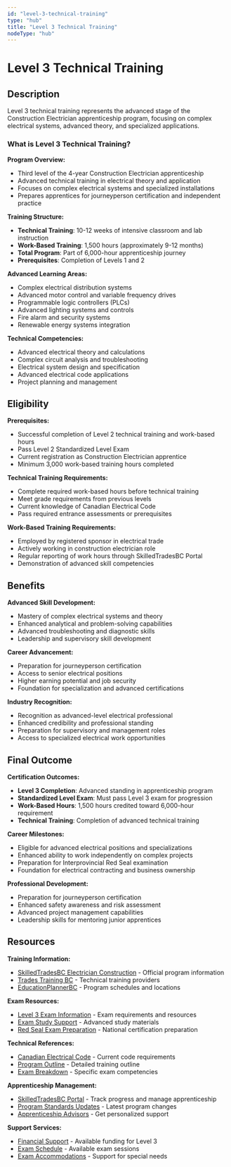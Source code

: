 ```yaml
---
id: "level-3-technical-training"
type: "hub"
title: "Level 3 Technical Training"
nodeType: "hub"
---
```


# Level 3 Technical Training

## Description

Level 3 technical training represents the advanced stage of the Construction Electrician apprenticeship program, focusing on complex electrical systems, advanced theory, and specialized applications.

### What is Level 3 Technical Training?

**Program Overview:**
- Third level of the 4-year Construction Electrician apprenticeship
- Advanced technical training in electrical theory and application
- Focuses on complex electrical systems and specialized installations
- Prepares apprentices for journeyperson certification and independent practice

**Training Structure:**
- **Technical Training**: 10-12 weeks of intensive classroom and lab instruction
- **Work-Based Training**: 1,500 hours (approximately 9-12 months)
- **Total Program**: Part of 6,000-hour apprenticeship journey
- **Prerequisites**: Completion of Levels 1 and 2

**Advanced Learning Areas:**
- Complex electrical distribution systems
- Advanced motor control and variable frequency drives
- Programmable logic controllers (PLCs)
- Advanced lighting systems and controls
- Fire alarm and security systems
- Renewable energy systems integration

**Technical Competencies:**
- Advanced electrical theory and calculations
- Complex circuit analysis and troubleshooting
- Electrical system design and specification
- Advanced electrical code applications
- Project planning and management

## Eligibility

**Prerequisites:**
- Successful completion of Level 2 technical training and work-based hours
- Pass Level 2 Standardized Level Exam
- Current registration as Construction Electrician apprentice
- Minimum 3,000 work-based training hours completed

**Technical Training Requirements:**
- Complete required work-based hours before technical training
- Meet grade requirements from previous levels
- Current knowledge of Canadian Electrical Code
- Pass required entrance assessments or prerequisites

**Work-Based Training Requirements:**
- Employed by registered sponsor in electrical trade
- Actively working in construction electrician role
- Regular reporting of work hours through SkilledTradesBC Portal
- Demonstration of advanced skill competencies

## Benefits

**Advanced Skill Development:**
- Mastery of complex electrical systems and theory
- Enhanced analytical and problem-solving capabilities
- Advanced troubleshooting and diagnostic skills
- Leadership and supervisory skill development

**Career Advancement:**
- Preparation for journeyperson certification
- Access to senior electrical positions
- Higher earning potential and job security
- Foundation for specialization and advanced certifications

**Industry Recognition:**
- Recognition as advanced-level electrical professional
- Enhanced credibility and professional standing
- Preparation for supervisory and management roles
- Access to specialized electrical work opportunities

## Final Outcome

**Certification Outcomes:**
- **Level 3 Completion**: Advanced standing in apprenticeship program
- **Standardized Level Exam**: Must pass Level 3 exam for progression
- **Work-Based Hours**: 1,500 hours credited toward 6,000-hour requirement
- **Technical Training**: Completion of advanced technical training

**Career Milestones:**
- Eligible for advanced electrical positions and specializations
- Enhanced ability to work independently on complex projects
- Preparation for Interprovincial Red Seal examination
- Foundation for electrical contracting and business ownership

**Professional Development:**
- Preparation for journeyperson certification
- Enhanced safety awareness and risk assessment
- Advanced project management capabilities
- Leadership skills for mentoring junior apprentices

## Resources

**Training Information:**
- [SkilledTradesBC Electrician Construction](https://skilledtradesbc.ca/electrician-construction) - Official program information
- [Trades Training BC](https://www.tradestrainingbc.ca/) - Technical training providers
- [EducationPlannerBC](https://educationplannerbc.ca/search) - Program schedules and locations

**Exam Resources:**
- [Level 3 Exam Information](https://skilledtradesbc.ca/get-certified/about-exams) - Exam requirements and resources
- [Exam Study Support](https://skilledtradesbc.ca/get-certified-about-exams/exam-study-support) - Advanced study materials
- [Red Seal Exam Preparation](https://www.red-seal.ca/eng/resources/g.2tr.2.1dy.shtml) - National certification preparation

**Technical References:**
- [Canadian Electrical Code](https://skilledtradesbc.ca/electrician-construction) - Current code requirements
- [Program Outline](https://skilledtradesbc.ca/electrician-construction) - Detailed training outline
- [Exam Breakdown](https://skilledtradesbc.ca/electrician-construction) - Specific exam competencies

**Apprenticeship Management:**
- [SkilledTradesBC Portal](https://portal.skilledtradesbc.ca/) - Track progress and manage apprenticeship
- [Program Standards Updates](https://skilledtradesbc.ca/program-standards-updates) - Latest program changes
- [Apprenticeship Advisors](https://skilledtradesbc.ca/contact-us) - Get personalized support

**Support Services:**
- [Financial Support](https://skilledtradesbc.ca/financial-support) - Available funding for Level 3
- [Exam Schedule](https://skilledtradesbc.ca/exam-schedule) - Available exam sessions
- [Exam Accommodations](https://skilledtradesbc.ca/exam-accommodations) - Support for special needs
